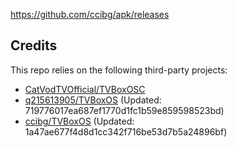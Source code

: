 https://github.com/ccibg/apk/releases

## Credits
This repo relies on the following third-party projects:
- [CatVodTVOfficial/TVBoxOSC](https://github.com/CatVodTVOfficial/TVBoxOSC)
- [q215613905/TVBoxOS](https://github.com/q215613905/TVBoxOS) (Updated: 719776017ea687ef1770d1fc1b59e859598523bd)
- [ccibg/TVBoxOS](https://github.com/takagen99/Box) (Updated: 1a47ae677f4d8d1cc342f716be53d7b5a24896bf)
